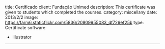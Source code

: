 title: Certificado
client: Fundação Unimed
description: This certificate was given to students which completed the courses.
category: miscellany
date: 2013/2/2
image: https://farm6.staticflickr.com/5836/20809955083_df729ef25b
type: Certificate
software:
- Illustrator
---
